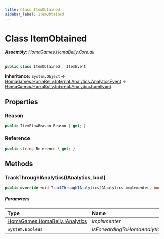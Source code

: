 ```yaml
---
title: Class ItemObtained
sidebar_label: ItemObtained
---
```

# Class ItemObtained


###### **Assembly**: HomaGames.HomaBelly.Core.dll

```csharp title="Declaration"
public class ItemObtained : ItemEvent
```
**Inheritance:** `System.Object` -> [HomaGames.HomaBelly.Internal.Analytics.AnalyticsEvent](../HomaGames.HomaBelly.Internal.Analytics/AnalyticsEvent) -> [HomaGames.HomaBelly.Internal.Analytics.ItemEvent](../HomaGames.HomaBelly.Internal.Analytics/ItemEvent)

## Properties
### Reason


```csharp title="Declaration"
public ItemFlowReason Reason { get; }
```
### Reference


```csharp title="Declaration"
public string Reference { get; }
```
## Methods
### TrackThroughIAnalytics(IAnalytics, bool)


```csharp title="Declaration"
public override void TrackThroughIAnalytics(IAnalytics implementer, bool isForwardingToHomaAnalytics)
```

##### Parameters

| Type | Name |
|:--- |:--- |
| [HomaGames.HomaBelly.IAnalytics](../HomaGames.HomaBelly/IAnalytics) | *implementer* |
| `System.Boolean` | *isForwardingToHomaAnalytics* |

